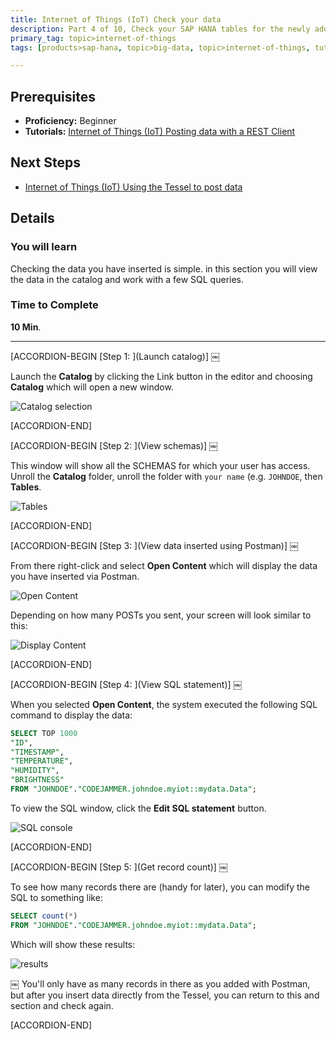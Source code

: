 ```yaml
---
title: Internet of Things (IoT) Check your data
description: Part 4 of 10, Check your SAP HANA tables for the newly added data
primary_tag: topic>internet-of-things
tags: [products>sap-hana, topic>big-data, topic>internet-of-things, tutorial>beginner ]

---
```


## Prerequisites  
- **Proficiency:** Beginner
- **Tutorials:** [Internet of Things (IoT) Posting data with a REST Client](https://developers.sap.com/tutorials/iot-part3-posting-data-hana.html)


## Next Steps
- [Internet of Things (IoT) Using the Tessel to post data](https://developers.sap.com/tutorials/iot-part5-inserting-tessel-data.html)

## Details
### You will learn  Checking the data you have inserted is simple. in this section you will view the data in the catalog and work with a few SQL queries.

### Time to Complete
**10 Min**.

---


[ACCORDION-BEGIN [Step 1: ](Launch catalog)] ￼

Launch the **Catalog** by clicking the Link button in the editor and choosing **Catalog** which will open a new window.

![Catalog selection](https://raw.githubusercontent.com/SAPDocuments/Tutorials/master/tutorials/iot-part4-checking-data/p4_1.png)



[ACCORDION-END]

[ACCORDION-BEGIN [Step 2: ](View schemas)] ￼

This window will show all the SCHEMAS for which your user has access. Unroll the **Catalog** folder, unroll the folder with `your name` (e.g. `JOHNDOE`, then **Tables**.

![Tables](https://raw.githubusercontent.com/SAPDocuments/Tutorials/master/tutorials/iot-part4-checking-data/p4_2.png)


[ACCORDION-END]

[ACCORDION-BEGIN [Step 3: ](View data inserted using Postman)] ￼

From there right-click and select **Open Content** which will display the data you have inserted via Postman.

![Open Content](https://raw.githubusercontent.com/SAPDocuments/Tutorials/master/tutorials/iot-part4-checking-data/p4_3.png)

Depending on how many POSTs you sent, your screen will look similar to this:

![Display Content](https://raw.githubusercontent.com/SAPDocuments/Tutorials/master/tutorials/iot-part4-checking-data/p4_4.png)


[ACCORDION-END]

[ACCORDION-BEGIN [Step 4: ](View SQL statement)] ￼

When you selected **Open Content**, the system executed the following SQL command to display the data:```sqlSELECT TOP 1000
"ID",
"TIMESTAMP",
"TEMPERATURE",
"HUMIDITY",
"BRIGHTNESS"
FROM "JOHNDOE"."CODEJAMMER.johndoe.myiot::mydata.Data";```
To view the SQL window, click the **Edit SQL statement** button.![SQL console](https://raw.githubusercontent.com/SAPDocuments/Tutorials/master/tutorials/iot-part4-checking-data/p4_5.png)[ACCORDION-END][ACCORDION-BEGIN [Step 5: ](Get record count)] ￼To see how many records there are (handy for later), you can modify the SQL to something like:

```sqlSELECT count(*)FROM "JOHNDOE"."CODEJAMMER.johndoe.myiot::mydata.Data";```
Which will show these results:

![results](https://raw.githubusercontent.com/SAPDocuments/Tutorials/master/tutorials/iot-part4-checking-data/p4_6.png)
￼You'll only have as many records in there as you added with Postman, but after you insert data directly from the Tessel, you can return to this and section and check again.
[ACCORDION-END]